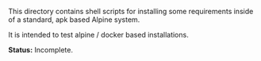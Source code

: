 This directory contains shell scripts for installing some requirements inside of a standard, apk based Alpine system.

It is intended to test alpine / docker based installations.

**Status:** Incomplete.